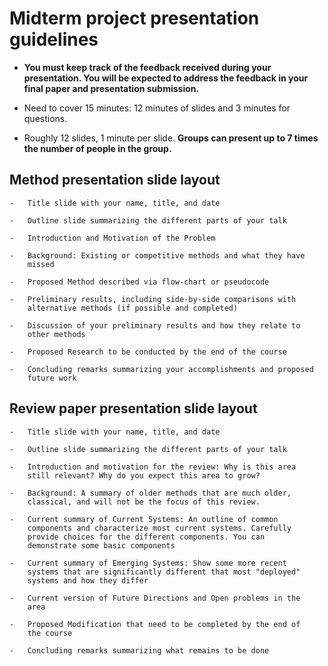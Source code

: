 # Midterm project presentation guidelines

-   **You must keep track of the feedback received during your
    presentation. You will be expected to address the feedback in your
    final paper and presentation submission.**

-   Need to cover 15 minutes: 12 minutes of slides and 3 minutes for
    questions.

-   Roughly 12 slides, 1 minute per slide. **Groups can present up to 7
    times the number of people in the group.**

## Method presentation slide layout

    -   Title slide with your name, title, and date

    -   Outline slide summarizing the different parts of your talk

    -   Introduction and Motivation of the Problem

    -   Background: Existing or competitive methods and what they have
        missed

    -   Proposed Method described via flow-chart or pseudocode

    -   Preliminary results, including side-by-side comparisons with
        alternative methods (if possible and completed)

    -   Discussion of your preliminary results and how they relate to
        other methods

    -   Proposed Research to be conducted by the end of the course

    -   Concluding remarks summarizing your accomplishments and proposed
        future work

## Review paper presentation slide layout

    -   Title slide with your name, title, and date

    -   Outline slide summarizing the different parts of your talk

    -   Introduction and motivation for the review: Why is this area
        still relevant? Why do you expect this area to grow?

    -   Background: A summary of older methods that are much older,
        classical, and will not be the focus of this review.

    -   Current summary of Current Systems: An outline of common
        components and characterize most current systems. Carefully
        provide choices for the different components. You can
        demonstrate some basic components

    -   Current summary of Emerging Systems: Show some more recent
        systems that are significantly different that most "deployed"
        systems and how they differ

    -   Current version of Future Directions and Open problems in the
        area

    -   Proposed Modification that need to be completed by the end of
        the course

    -   Concluding remarks summarizing what remains to be done
